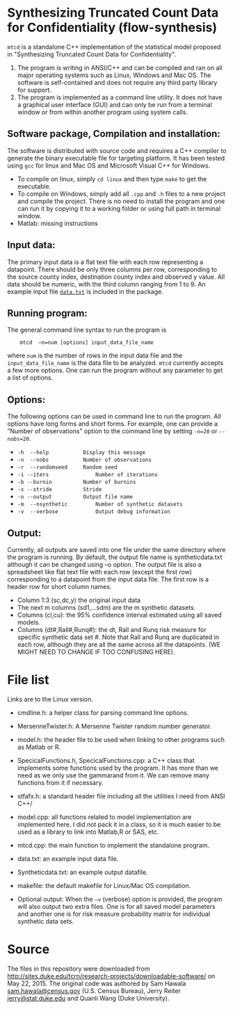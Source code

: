 # Synthesizing Truncated Count Data for Confidentiality (flow-synthesis)

`mtcd`  is a standalone  C++ implementation of the statistical model proposed in "Synthesizing Truncated Count Data for Confidentiality".  

1. The program is writing in ANSI/C++ and can be compiled and ran on all major operating systems such as Linux, Windows and Mac OS. The software is self-contained and does not require any third party library for support.
2. The program is implemented as a command line utility. It does not have a graphical user interface (GUI) and can only be run from a terminal window or from within another program using system calls.

## Software package, Compilation and installation:
The software is distributed with source code and requires a C++ compiler to generate the binary executable file for targeting platform.  It has been tested using `gcc` for linux and Mac OS and Microsoft Visual C++ for Windows.
* To compile on linux, simply `cd linux` and then type `make` to get the executable.
* To compile on Windows, simply add all `.cpp` and `.h` files to a new project and compile the project.  There is no need to install the program and one can run it by copying it to a working folder or using full path in terminal window.
* Matlab: missing instructions

## Input data:
The primary input data is a flat text file with each row representing a datapoint. There should be only three columns per row, corresponding to the source county index, destination county index and observed y value. All data should be numeric, with the third column ranging from 1 to 9. An example input file [`data.txt`](data.txt) is included in the package.
## Running program:
The general command line syntax to run the program is

	  	mtcd  –n=num [options] input_data_file_name

where `num` is the number of rows in the input data file and the `input_data_file_name` is the data file to be analyzed.  `mtcd` currently accepts a few more options. One can run the program without any parameter to get a list of options.
## Options:
The following options can be used in command line to run the program. All options have long forms and short forms.  For example, one can provide a  ”Number of observations” option to the command line by setting  `-n=20` or `--nobs=20`.

* `-h  --help			Display this message `
* `-n  --nobs			Number of observations `
* `-r  --randomseed		Random seed `
* `-i --iters				Number of iterations `
* `-b --burnin			Number of burnins `
* `-s --stride			Stride `
* `-o --output			Output file name `
* `-m  --nsynthetic			Number of synthetic datasets `
* `-v  --verbose			Output debug information`

## Output:
Currently, all outputs are saved into one file under the same directory where the program is running. By default, the output file name is syntheticdata.txt although it can be changed using –o option. The output file is also a spreadsheet like flat text file with each row (except the first row) corresponding to a datapoint from the input data file. The first row is a header row for short column names.
* Column 1:3 (sc,dc,y) the original input data
* The next m columns (sd1,…sdm) are the m synthetic datasets.
* Columns (cl,cu):  the 95% confidence interval estimated using all saved models.
* Columns (dt#,Rall#,Runq#): the dt, Rall and Runq risk measure for specific synthetic data set  #. Note that Rall and Runq are duplicated in each row, although they are all the same across all the datapoints. (WE MIGHT NEED TO CHANGE IF TOO CONFUSING HERE).

# File list
Links are to the Linux version.
* cmdline.h:  a helper class for parsing command line options.
* MersenneTwister.h:  A Mersenne Twister random number generator.
* model.h: the header file to be used when linking to other programs such as Matlab or R.
* SpecicalFunctions.h, SpecicalFunctions.cpp:  a C++ class that implements some functions used by the program. It has more than we need as we only use the gammarand from it. We can remove many functions from it if necessary.
* stfafx.h:  a standard header file including all the utilities I need from ANSI C++/
* model.cpp:  all functions related to model implementation are implemented here. I did not pack it in a class, so it is much easier to be used as a library to link into Matlab,R or SAS, etc.
* mtcd.cpp:  the main function to implement the standalone program.
* data.txt: an example input data file.
* Syntheticdata.txt: an example output datafile.
* makefile:  the default makefile for Linux/Mac OS compilation.

* Optional output:
When the `–v`  (verbose) option is provided, the program will also output two extra files. One is for all saved model parameters and another one is for risk measure probability matrix for individual synthetic data sets.

# Source
The files in this repository were downloaded from http://sites.duke.edu/tcrn/research-projects/downloadable-software/ on May 22, 2015. The original code was authored by Sam Hawala <sam.hawala@census.gov> (U.S. Census Bureau), Jerry Reiter <jerry@stat.duke.edu> and Quanli Wang (Duke University).

